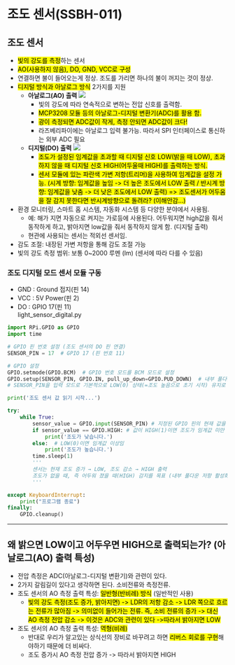 # 조도 센서(SSBH-011)

## 조도 센서
- <mark>빛의 강도를 측정</mark>하는 센서
- <mark>AO(사용하지 않음), DO, GND, VCC로 구성</mark>
- 연결하면 불이 들어오는게 정상. 조도를 가리면 하나의 불이 꺼지는 것이 정상.
- <mark>디지털 방식과 아날로그 방식</mark> 2가지를 지원
  - **아날로그(AO) 출력**
<img src="https://hull.kr/data/editor/2504/20250416111225_0fd1cf29e08b1daf969476e28323e046_gvky.png"/><br>
    - 빛의 강도에 따라 연속적으로 변하는 전압 신호를 출력함.
    - <mark>MCP3208 모듈 등의 아날로그-디지털 변환기(ADC)를 활용 함.</mark>
    - <mark>광이 측정되면 ADC값이 작게, 측정 안되면 ADC값이 크다!</mark>
    - 라즈베리파이에는 아날로그 입력 불가능. 따라서 SPI 인터페이스로 통신하는 외부 ADC 필요
  - **디지털(DO) 출력**
<img src="https://hull.kr/data/editor/2504/20250416105933_0fd1cf29e08b1daf969476e28323e046_t180.png"/><br>
    - <mark>조도가 설정된 임계값을 초과할 때 디지털 신호 LOW(밝을 때 LOW), 초과하지 않을 때 디지털 신호 HIGH(어두울때 HIGH)를 출력하는 방식.</mark>
    - <mark>센서 모듈에 있는 파란색 가변 저항(트리머)을 사용하여 임계값을 설정 가능. (시계 방향: 임계값을 높임 -> 더 높은 조도에서 LOW 출력 / 반시계 방향: 임계값을 낮춤 -> 더 낮은 조도에서 LOW 출력) => 조도센서가 어두움을 잘 감지 못한다면 반시계방향으로 돌려라? (이해안감...)</mark>
- 환경 모니터링, 스마트 홈 시스템, 자동화 시스템 등 다양한 분야에서 사용됨.
  - 예: 해가 지면 자동으로 켜지는 가로등에 사용된다. 어두워지면 high값을 줘서 동작하게 하고, 밝아지면 low값을 줘서 동작하지 않게 함. (디지털 출력)
  - 현관에 사용되는 센서는 적외선 센서임.
- 감도 조절: 내장된 가변 저항을 통해 감도 조절 가능
- 빛의 강도 측정 범위: 보통 0~2000 루멘 (lm) (센서에 따라 다를 수 있음)

### 조도 디지털 모드 센서 모듈 구동
- GND  : Ground 접지(핀 14)
- VCC : 5V Power(핀 2)
- DO : GPIO 17(핀 11)
<br>light_sensor_digital.py
```python
import RPi.GPIO as GPIO
import time

# GPIO 핀 번호 설정 (조도 센서의 DO 핀 연결)
SENSOR_PIN = 17  # GPIO 17 (핀 번호 11)

# GPIO 설정
GPIO.setmode(GPIO.BCM)  # GPIO 번호 모드를 BCM 모드로 설정
GPIO.setup(SENSOR_PIN, GPIO.IN, pull_up_down=GPIO.PUD_DOWN)  # 내부 풀다운 저항 사용
# SENSOR_PIN을 입력 모드로 기본적으로 LOW(0) 상태(=조도 높음으로 초기 시작) 유지로 설정

print('조도 센서 값 읽기 시작...')

try:
    while True:
        sensor_value = GPIO.input(SENSOR_PIN) # 지정된 GPIO 핀의 현재 값을 읽음.
        if sensor_value == GPIO.HIGH: # 값이 HIGH(1)이면 조도가 임계값 미만
            print('조도가 낮습니다.')
        else:  # LOW(0)이면 임계값 이상임
            print('조도가 높습니다.')
        time.sleep(1)
        '''
        센서는 현재 조도 증가 → LOW, 조도 감소 → HIGH 출력
        조도가 없을 때, 즉 어두워 졌을 때(HIGH) 감지를 목표 (내부 풀다운 저항 활성화)
        '''

except KeyboardInterrupt:
    print("프로그램 종료")
finally:
    GPIO.cleanup()

```

---

## 왜 밝으면 LOW이고 어두우면 HIGH으로 출력되는가? (아날로그(AO) 출력 특성)
- 전압 측정은 ADC(아날로그-디지털 변환기)와 관련이 있다.
- 2가지 갈림길이 있다고 생각하면 된다. 소비전류와 측정전류. 
- 조도 센서의 AO 측정 출력 특성: <mark>일반형(반비례) 방식</mark> (일반적인 사용)
  - <mark>빛의 강도 측정(조도 증가, 밝아지면) -> LDR의 저항 감소 -> LDR 쪽으로 흐르는 전류가 많아짐 -> 의미없이 들어가는 전류. 즉, 소비 전류의 증가 -> 대신 AO 측정 전압 감소 -> 이것은 ADC와 관련이 있다 ->따라서 밝아지면 LOW</mark>
- 조도 센서의 AO 측정 출력 특성: <mark>역형(비례)</mark>
  - 반대로 우리가 알고있는 상식선의 장비로 바꾸려고 하면 <mark>리버스 회로를 구현</mark>해야하기 때문에 더 비싸다.
  - 조도 증가시 AO 측정 전압 증가 -> 따라서 밝아지면 HIGH

